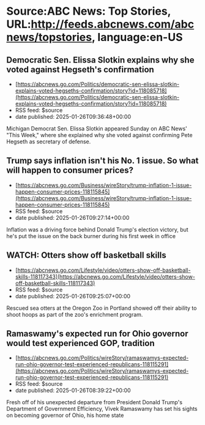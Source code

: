 # Source:ABC News: Top Stories, URL:http://feeds.abcnews.com/abcnews/topstories, language:en-US

## Democratic Sen. Elissa Slotkin explains why she voted against Hegseth's confirmation
 - [https://abcnews.go.com/Politics/democratic-sen-elissa-slotkin-explains-voted-hegseths-confirmation/story?id=118085718](https://abcnews.go.com/Politics/democratic-sen-elissa-slotkin-explains-voted-hegseths-confirmation/story?id=118085718)
 - RSS feed: $source
 - date published: 2025-01-26T09:36:48+00:00

Michigan Democrat Sen. Elissa Slotkin appeared Sunday on ABC News' "This Week," where she explained why she voted against confirming Pete Hegseth as secretary of defense.

## Trump says inflation isn't his No. 1 issue. So what will happen to consumer prices?
 - [https://abcnews.go.com/Business/wireStory/trump-inflation-1-issue-happen-consumer-prices-118115845](https://abcnews.go.com/Business/wireStory/trump-inflation-1-issue-happen-consumer-prices-118115845)
 - RSS feed: $source
 - date published: 2025-01-26T09:27:14+00:00

Inflation was a driving force behind Donald Trump's election victory, but he's put the issue on the back burner during his first week in office

## WATCH:  Otters show off basketball skills
 - [https://abcnews.go.com/Lifestyle/video/otters-show-off-basketball-skills-118117343](https://abcnews.go.com/Lifestyle/video/otters-show-off-basketball-skills-118117343)
 - RSS feed: $source
 - date published: 2025-01-26T09:25:07+00:00

Rescued sea otters at the Oregon Zoo in Portland showed off their ability to shoot hoops as part of the zoo's enrichment program.

## Ramaswamy's expected run for Ohio governor would test experienced GOP, tradition
 - [https://abcnews.go.com/Politics/wireStory/ramaswamys-expected-run-ohio-governor-test-experienced-republicans-118115291](https://abcnews.go.com/Politics/wireStory/ramaswamys-expected-run-ohio-governor-test-experienced-republicans-118115291)
 - RSS feed: $source
 - date published: 2025-01-26T08:39:22+00:00

Fresh off of his unexpected departure from President Donald Trump's Department of Government Efficiency, Vivek Ramaswamy has set his sights on becoming governor of Ohio, his home state

